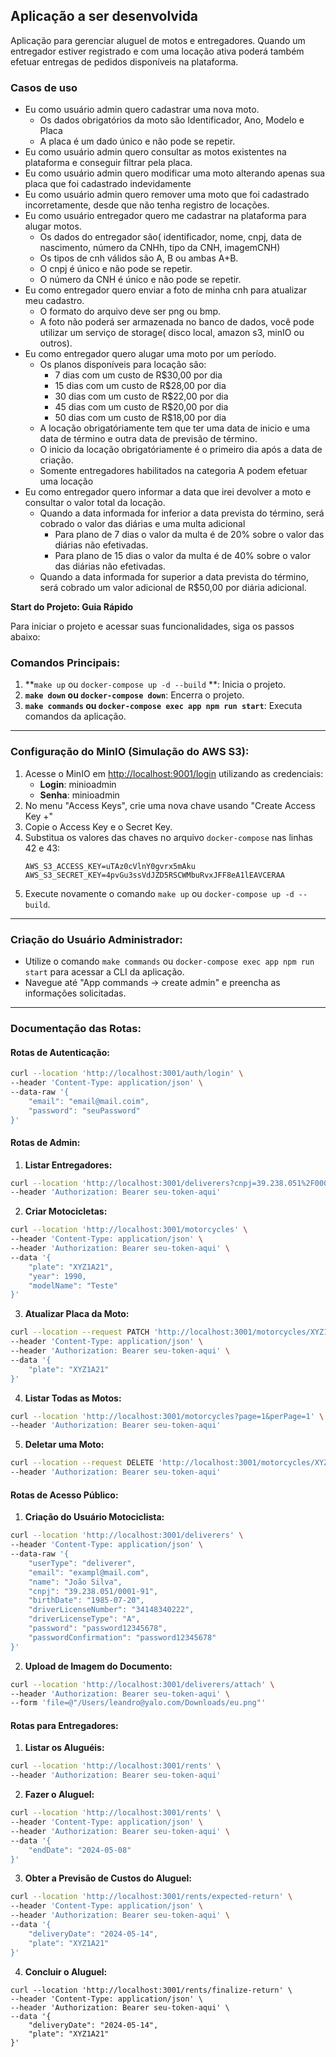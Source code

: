 ## Aplicação a ser desenvolvida

Aplicação para gerenciar aluguel de motos e entregadores. Quando um entregador estiver registrado e com uma locação ativa poderá também efetuar entregas de pedidos disponíveis na plataforma.

### Casos de uso

-   Eu como usuário admin quero cadastrar uma nova moto.
    -   Os dados obrigatórios da moto são Identificador, Ano, Modelo e Placa
    -   A placa é um dado único e não pode se repetir.
-   Eu como usuário admin quero consultar as motos existentes na plataforma e conseguir filtrar pela placa.
-   Eu como usuário admin quero modificar uma moto alterando apenas sua placa que foi cadastrado indevidamente
-   Eu como usuário admin quero remover uma moto que foi cadastrado incorretamente, desde que não tenha registro de locações.
-   Eu como usuário entregador quero me cadastrar na plataforma para alugar motos.
    -   Os dados do entregador são( identificador, nome, cnpj, data de nascimento, número da CNHh, tipo da CNH, imagemCNH)
    -   Os tipos de cnh válidos são A, B ou ambas A+B.
    -   O cnpj é único e não pode se repetir.
    -   O número da CNH é único e não pode se repetir.
-   Eu como entregador quero enviar a foto de minha cnh para atualizar meu cadastro.
    -   O formato do arquivo deve ser png ou bmp.
    -   A foto não poderá ser armazenada no banco de dados, você pode utilizar um serviço de storage( disco local, amazon s3, minIO ou outros).
-   Eu como entregador quero alugar uma moto por um período.
    -   Os planos disponíveis para locação são:
        -   7 dias com um custo de R$30,00 por dia
        -   15 dias com um custo de R$28,00 por dia
        -   30 dias com um custo de R$22,00 por dia
        -   45 dias com um custo de R$20,00 por dia
        -   50 dias com um custo de R$18,00 por dia
    -   A locação obrigatóriamente tem que ter uma data de inicio e uma data de término e outra data de previsão de término.
    -   O inicio da locação obrigatóriamente é o primeiro dia após a data de criação.
    -   Somente entregadores habilitados na categoria A podem efetuar uma locação
-   Eu como entregador quero informar a data que irei devolver a moto e consultar o valor total da locação.
    -   Quando a data informada for inferior a data prevista do término, será cobrado o valor das diárias e uma multa adicional
        -   Para plano de 7 dias o valor da multa é de 20% sobre o valor das diárias não efetivadas.
        -   Para plano de 15 dias o valor da multa é de 40% sobre o valor das diárias não efetivadas.
    -   Quando a data informada for superior a data prevista do término, será cobrado um valor adicional de R$50,00 por diária adicional.

**Start do Projeto: Guia Rápido**

Para iniciar o projeto e acessar suas funcionalidades, siga os passos abaixo:

### Comandos Principais:

1.  **`make up` ou `docker-compose up -d --build` **: Inicia o projeto.
2.  **`make down` ou `docker-compose down`**: Encerra o projeto.
3.  **`make commands` ou `docker-compose exec app npm run start`**: Executa comandos da aplicação.

---

### Configuração do MinIO (Simulação do AWS S3):

1.  Acesse o MinIO em [http://localhost:9001/login](http://localhost:9001/login) utilizando as credenciais:
    -   **Login**: minioadmin
    -   **Senha**: minioadmin
2.  No menu "Access Keys", crie uma nova chave usando "Create Access Key +"
3.  Copie o Access Key e o Secret Key.
4.  Substitua os valores das chaves no arquivo `docker-compose` nas linhas 42 e 43:
    ```
    AWS_S3_ACCESS_KEY=uTAz0cVlnY0gvrx5mAku
    AWS_S3_SECRET_KEY=4pvGu3ssVdJZD5RSCWMbuRvxJFF8eA1lEAVCERAA
    ```
5.  Execute novamente o comando `make up` ou `docker-compose up -d --build`.

---

### Criação do Usuário Administrador:

-   Utilize o comando `make commands` ou `docker-compose exec app npm run start` para acessar a CLI da aplicação.
-   Navegue até "App commands -> create admin" e preencha as informações solicitadas.

---

### Documentação das Rotas:

#### Rotas de Autenticação:

```bash
curl --location 'http://localhost:3001/auth/login' \
--header 'Content-Type: application/json' \
--data-raw '{
    "email": "email@mail.coim",
    "password": "seuPassword"
}'
```

#### Rotas de Admin:

1.  **Listar Entregadores:**

```bash
curl --location 'http://localhost:3001/deliverers?cnpj=39.238.051%2F0001-91&driverLicenseNumber=34148340222&page=1&perPage=10' \
--header 'Authorization: Bearer seu-token-aqui'
```

2.  **Criar Motocicletas:**

```bash
curl --location 'http://localhost:3001/motorcycles' \
--header 'Content-Type: application/json' \
--header 'Authorization: Bearer seu-token-aqui' \
--data '{
    "plate": "XYZ1A21",
    "year": 1990,
    "modelName": "Teste"
}'
```

3.  **Atualizar Placa da Moto:**

```bash
curl --location --request PATCH 'http://localhost:3001/motorcycles/XYZ1A21' \
--header 'Content-Type: application/json' \
--header 'Authorization: Bearer seu-token-aqui' \
--data '{
    "plate": "XYZ1A21"
}'
```

4.  **Listar Todas as Motos:**

```bash
curl --location 'http://localhost:3001/motorcycles?page=1&perPage=1' \
--header 'Authorization: Bearer seu-token-aqui'
```

5.  **Deletar uma Moto:**

```bash
curl --location --request DELETE 'http://localhost:3001/motorcycles/XYZ1A21' \
--header 'Authorization: Bearer seu-token-aqui'
```

#### Rotas de Acesso Público:

1.  **Criação do Usuário Motociclista:**

```bash
curl --location 'http://localhost:3001/deliverers' \
--header 'Content-Type: application/json' \
--data-raw '{
    "userType": "deliverer",
    "email": "exampl@mail.com",
    "name": "João Silva",
    "cnpj": "39.238.051/0001-91",
    "birthDate": "1985-07-20",
    "driverLicenseNumber": "34148340222",
    "driverLicenseType": "A",
    "password": "password12345678",
    "passwordConfirmation": "password12345678"
}'
```

2.  **Upload de Imagem do Documento:**

```bash
curl --location 'http://localhost:3001/deliverers/attach' \
--header 'Authorization: Bearer seu-token-aqui' \
--form 'file=@"/Users/leandro@yalo.com/Downloads/eu.png"'
```

#### Rotas para Entregadores:

1.  **Listar os Aluguéis:**

```bash
curl --location 'http://localhost:3001/rents' \
--header 'Authorization: Bearer seu-token-aqui'
```

2.  **Fazer o Aluguel:**

```bash
curl --location 'http://localhost:3001/rents' \
--header 'Content-Type: application/json' \
--header 'Authorization: Bearer seu-token-aqui' \
--data '{
    "endDate": "2024-05-08"
}'
```

3.  **Obter a Previsão de Custos do Aluguel:**

```bash
curl --location 'http://localhost:3001/rents/expected-return' \
--header 'Content-Type: application/json' \
--header 'Authorization: Bearer seu-token-aqui' \
--data '{
    "deliveryDate": "2024-05-14",
    "plate": "XYZ1A21"
}'
```

4.  **Concluir o Aluguel:**

```
curl --location 'http://localhost:3001/rents/finalize-return' \
--header 'Content-Type: application/json' \
--header 'Authorization: Bearer seu-token-aqui' \
--data '{
    "deliveryDate": "2024-05-14",
    "plate": "XYZ1A21"
}'
```
